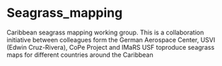 # Seagrass_mapping
Caribbean seagrass mapping working group. This is a collaboration initiative between colleagues form the German Aerospace Center, USVI (Edwin Cruz-Rivera), CoPe Project and IMaRS USF toproduce seagrass maps for different countries around the Caribbean
